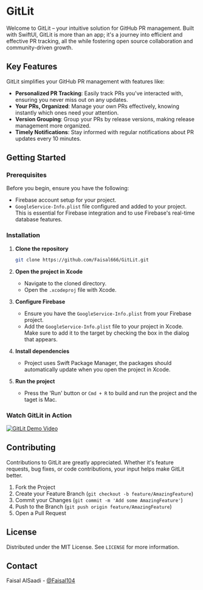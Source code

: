 # GitLit

Welcome to GitLit – your intuitive solution for GitHub PR management. Built with SwiftUI, GitLit is more than an app; it's a journey into efficient and effective PR tracking, all the while fostering open source collaboration and community-driven growth.

## Key Features

GitLit simplifies your GitHub PR management with features like:

- **Personalized PR Tracking**: Easily track PRs you've interacted with, ensuring you never miss out on any updates.
- **Your PRs, Organized**: Manage your own PRs effectively, knowing instantly which ones need your attention.
- **Version Grouping**: Group your PRs by release versions, making release management more organized.
- **Timely Notifications**: Stay informed with regular notifications about PR updates every 10 minutes.

## Getting Started

### Prerequisites

Before you begin, ensure you have the following:

- Firebase account setup for your project.
- `GoogleService-Info.plist` file configured and added to your project. This is essential for Firebase integration and to use Firebase's real-time database features.

### Installation

1. **Clone the repository**
    ```bash
    git clone https://github.com/Faisal666/GitLit.git
    ```
2. **Open the project in Xcode**
    - Navigate to the cloned directory.
    - Open the `.xcodeproj` file with Xcode.

3. **Configure Firebase**
    - Ensure you have the `GoogleService-Info.plist` from your Firebase project.
    - Add the `GoogleService-Info.plist` file to your project in Xcode. Make sure to add it to the target by checking the box in the dialog that appears.

4. **Install dependencies**
    - Project uses Swift Package Manager, the packages should automatically update when you open the project in Xcode.

5. **Run the project**
    - Press the 'Run' button or `Cmd + R` to build and run the project and the taget is Mac.

### Watch GitLit in Action

[![GitLit Demo Video](http://img.youtube.com/vi/popl2AoDT-0/0.jpg)](http://www.youtube.com/watch?v=popl2AoDT-0 "GitLit Demo Video")


## Contributing

Contributions to GitLit are greatly appreciated. Whether it's feature requests, bug fixes, or code contributions, your input helps make GitLit better.

1. Fork the Project
2. Create your Feature Branch (`git checkout -b feature/AmazingFeature`)
3. Commit your Changes (`git commit -m 'Add some AmazingFeature'`)
4. Push to the Branch (`git push origin feature/AmazingFeature`)
5. Open a Pull Request

## License

Distributed under the MIT License. See `LICENSE` for more information.

## Contact

Faisal AlSaadi - [@Faisal104](https://twitter.com/faisal104)

